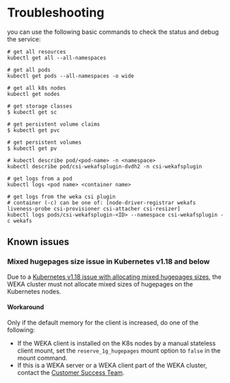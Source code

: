 # Troubleshooting

you can use the following basic commands to check the status and debug the service:

```
# get all resources
kubectl get all --all-namespaces

# get all pods
kubectl get pods --all-namespaces -o wide

# get all k8s nodes
kubectl get nodes

# get storage classes
$ kubectl get sc

# get persistent volume claims 
$ kubectl get pvc

# get persistent volumes
$ kubectl get pv

# kubectl describe pod/<pod-name> -n <namespace> 
kubectl describe pod/csi-wekafsplugin-dvdh2 -n csi-wekafsplugin

# get logs from a pod
kubectl logs <pod name> <container name>

# get logs from the weka csi plugin
# container (-c) can be one of: [node-driver-registrar wekafs liveness-probe csi-provisioner csi-attacher csi-resizer]
kubectl logs pods/csi-wekafsplugin-<ID> --namespace csi-wekafsplugin -c wekafs
```

## Known issues

### Mixed hugepages size issue in Kubernetes v1.18 and below

Due to a [Kubernetes v1.18 issue with allocating mixed hugepages sizes](https://github.com/kubernetes/kubernetes/pull/80831), the WEKA cluster must not allocate mixed sizes of hugepages on the Kubernetes nodes.&#x20;

#### Workaround

Only if the default memory for the client is increased, do one of the following:

* If the WEKA client is installed on the K8s nodes by a manual stateless client mount, set the `reserve_1g_hugepages` mount option to `false` in the mount command.
* If this is a WEKA server or a WEKA client part of the WEKA cluster, contact the [Customer Success Team](../../support/getting-support-for-your-weka-system.md#contact-customer-success-team).
